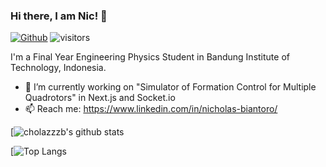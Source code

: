 ### Hi there, I am Nic! 👋
[![Github](https://img.shields.io/github/followers/cholazzzb?label=Follow&style=social)](https://github.com/cholazzzb)
![visitors](https://visitor-badge.laobi.icu/badge?page_id=cholazzzb.cholazzzb)

I'm a Final Year Engineering Physics Student in Bandung Institute of Technology, Indonesia.

- 🔭 I’m currently working on "Simulator of Formation Control for Multiple Quadrotors" in Next.js and Socket.io
- 📫 Reach me: https://www.linkedin.com/in/nicholas-biantoro/

[![cholazzzb's github stats](https://github-readme-stats.vercel.app/api?username=cholazzzb&count_private=true&show_icons=true&theme=synthwave)

[![Top Langs](https://github-readme-stats.vercel.app/api/top-langs/?username=cholazzzb&layout=compact)

<!--
**cholazzzb/cholazzzb** is a ✨ _special_ ✨ repository because its `README.md` (this file) appears on your GitHub profile.

Here are some ideas to get you started:

- 🔭 I’m currently working on ...
- 🌱 I’m currently learning ...
- 👯 I’m looking to collaborate on ...
- 🤔 I’m looking for help with ...
- 💬 Ask me about ...
- 📫 How to reach me: ...
- 😄 Pronouns: ...
- ⚡ Fun fact: ...
-->
